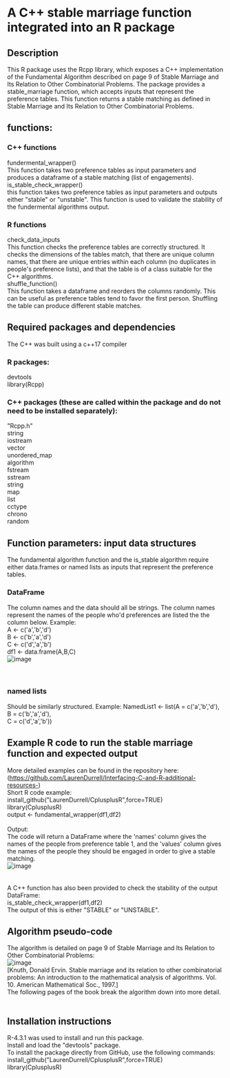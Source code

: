 # A C++ stable marriage function integrated into an R package 
## Description 
This R package uses the Rcpp library, which exposes a C++ implementation of the Fundamental Algorithm described on page 9 of Stable Marriage and Its Relation to Other Combinatorial Problems. 
The package provides a stable_marriage function, which accepts inputs that represent the preference tables. This function returns a stable matching as defined in Stable Marriage and Its Relation to Other Combinatorial Problems.
<br><be>
## functions:
### C++ functions
fundermental_wrapper()<br> 
This function takes two preference tables as input parameters and produces a dataframe of a stable matching (list of engagements).<br> 
is_stable_check_wrapper()<br>
this function takes two preference tables as input parameters and outputs either "stable" or "unstable". This function is used to validate the stability of the fundermental algorithms output. 
### R functions
check_data_inputs <br> 
This function checks the preference tables are correctly structured. It checks the dimensions of the tables match, that there are unique column names, that there are unique entries within each column (no duplicates in people's preference lists), and that the table is of a class suitable for the C++ algorithms. <br> 
shuffle_function() <br> 
This function takes a dataframe and reorders the columns randomly. This can be useful as preference tables tend to favor the first person. Shuffling the table can produce different stable matches. 
## Required packages and dependencies 
The C++ was built using a c++17 compiler 
### R packages: 
devtools<br>
library(Rcpp)
### C++ packages (these are called within the package and do not need to be installed separately):
"Rcpp.h"<br>
string<br>
iostream<br>
vector<br>
unordered_map<br>
algorithm<br>
fstream<br>
sstream<br>
string<br>
map<br>
list<br>
cctype<br>
chrono<br>
random
## Function parameters: input data structures 
The fundamental algorithm function and the is_stable algorithm require either data.frames or named lists as inputs that represent the preference tables. 
### DataFrame
The column names and the data should all be strings. 
The column names represent the names of the people who'd preferences are listed the the column below. Example:<br>
A <- c('a','b','d')<br>
B <- c('b','a','d')<br>
C <- c('d','a','b')<br>
df1 <- data.frame(A,B,C)<br>
![image](https://github.com/LaurenDurrell/CplusplusR/assets/158074633/4c019a00-627c-4fa5-9f13-af3a629d9323)<br>
<br><br>
### named lists
Should be similarly structured. Example: 
NamedList1 <- list(A = c('a','b','d'),<br>
                   B = c('b','a','d'),<br>
                   C = c('d','a','b'))<br>
## Example R code to run the stable marriage function and expected output 
More detailed examples can be found in the repository here: (https://github.com/LaurenDurrell/Interfacing-C-and-R-additional-resources-) <br>
Short R code example: <br>
install_github("LaurenDurrell/CplusplusR",force=TRUE)<br>
library(CplusplusR)<br>
output <- fundamental_wrapper(df1,df2)
<br><br>
Output: <br>
The code will return a DataFrame where the 'names' column gives the names of the people from preference table 1, and the 'values' column gives the names of the people they should be engaged in order to give a stable matching. <br>
![image](https://github.com/LaurenDurrell/CplusplusR/assets/158074633/75846d4d-74c0-4e71-9358-082156d30855)<br>
<br><br> 
A C++ function has also been provided to check the stability of the output DataFrame:<br>
is_stable_check_wrapper(df1,df2)<br>
The output of this is either "STABLE" or "UNSTABLE".
## Algorithm pseudo-code 
The algorithm is detailed on page 9 of Stable Marriage and Its Relation to Other Combinatorial Problems: <br>
![image](https://github.com/LaurenDurrell/CplusplusR/assets/158074633/a3dd52a6-4952-4cf0-accc-eea3853db185)<br>
[Knuth, Donald Ervin. Stable marriage and its relation to other combinatorial problems: An introduction to the mathematical analysis of algorithms. Vol. 10. American Mathematical Soc., 1997.]<br>
The following pages of the book break the algorithm down into more detail. 
<br><br>
## Installation instructions 
R-4.3.1 was used to install and run this package. <br>
Install and load the "devtools" package. <br> 
To install the package directly from GitHub, use the following commands: <br> 
install_github("LaurenDurrell/CplusplusR",force=TRUE)<br>
library(CplusplusR)<br> 


